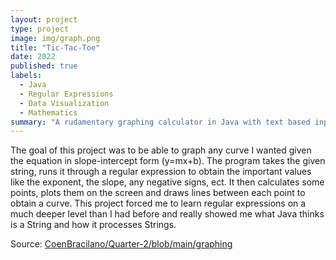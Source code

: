 ```yaml
---
layout: project
type: project
image: img/graph.png
title: "Tic-Tac-Toe"
date: 2022
published: true
labels:
  - Java
  - Regular Expressions
  - Data Visualization
  - Mathematics
summary: "A rudamentary graphing calculator in Java with text based input"
---
```


The goal of this project was to be able to graph any curve I wanted given the equation in slope-intercept form (y=mx+b). The program takes the given string, runs it through a regular expression to obtain the important values like the exponent, the slope, any negative signs, ect. It then calculates some points, plots them on the screen and draws lines between each point to obtain a curve. This project forced me to learn regular expressions on a much deeper level than I had before and really showed me what Java thinks is a String and how it processes Strings. 

Source: <a href="https://github.com/CoenBracilano/Quarter-2/blob/main/graphing"><i class="large github icon "></i>CoenBracilano/Quarter-2/blob/main/graphing</a>
